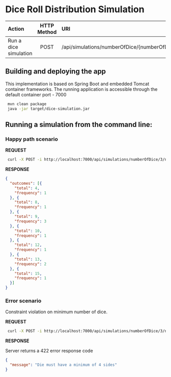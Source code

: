 # Dice Roll Distribution Simulation

| Action                     | HTTP Method   | URI                                                                                                                          |
|:---------------------------|:-------------:|:-----------------------------------------------------------------------------------------------------------------------------|
| Run a dice simulation      |  POST         | /api/simulations/numberOfDice/{numberOfDice}/numberOfSidesPerDie/{numberOfSidesPerDie}/numberOfDiceRolls/{numberOfDiceRolls} |              |


## Building and deploying the app

This implementation is based on Spring Boot and embedded Tomcat container frameworks.
The running application is accessible through the default container port - 7000

```bash
 mvn clean package
 java -jar target/dice-simulation.jar
```

## Running a simulation from the command line:

### Happy path scenario

__REQUEST__

```bash
 curl -X POST -i http://localhost:7000/api/simulations/numberOfDice/3/numberOfSidesPerDie/6/numberOfDiceRolls/10
```

__RESPONSE__

```json
{
  "outcomes": [{
    "total": 4,
    "frequency": 1
  }, {
    "total": 8,
    "frequency": 1
  }, {
    "total": 9,
    "frequency": 3
  }, {
    "total": 10,
    "frequency": 1
  }, {
    "total": 12,
    "frequency": 1
  }, {
    "total": 13,
    "frequency": 2
  }, {
    "total": 15,
    "frequency": 1
  }]
}
```

### Error scenario

Constraint violation on minimum number of dice.

__REQUEST__

```bash
 curl -X POST -i http://localhost:7000/api/simulations/numberOfDice/3/numberOfSidesPerDie/3/numberOfDiceRolls/10
```

__RESPONSE__

Server returns a 422 error response code

```json
{
  "message": "Die must have a minimum of 4 sides"
}
```
